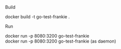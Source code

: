 Build  

docker build -t go-test-frankie .  

Run  

docker run -p 8080:3200 go-test-frankie  
docker run -p 8080:3200 go-test-frankie (as daemon)